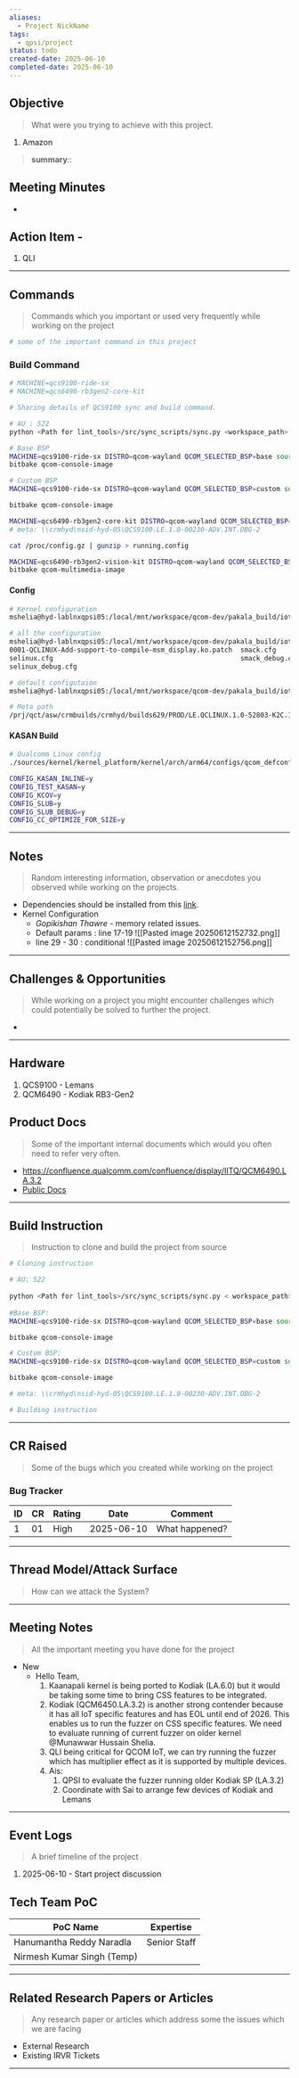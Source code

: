 ```yaml
---
aliases:
  - Project NickName
tags:
  - qpsi/project
status: todo
created-date: 2025-06-10
completed-date: 2025-06-10
---
```


## Objective
> What were you trying to achieve with this project.

1. Amazon 
> **summary**::

## Meeting Minutes

- 

## Action Item - 
1. QLI

---
## Commands
> Commands which you important or used very frequently while working on the project

```bash
# some of the important command in this project
```

### Build Command

```bash
# MACHINE=qcs9100-ride-sx
# MACHINE=qcs6490-rb3gen2-core-kit

# Sharing details of QCS9100 sync and build command.  

# AU : 522
python <Path for lint_tools>/src/sync_scripts/sync.py <workspace_path> -p AU_LINUX_EMBEDDED_LE.QCLINUX.1.0_TARGET_ALL.01.013.522 -t lkp --hotfixes 5997246/4 5930346/2 6010278/5 5865412/9 6036925/1 5965432/15 5926676/1 6033655/1 6034379/1 6030399/1 6022793/1 6025038/3 5956078/8 6003007/2 6037147/1 6037433/1 6037435/1 6035321/1 6026810/1 6026683/7 6035171/2 2>&1 | tee sync_logs  

# Base BSP
MACHINE=qcs9100-ride-sx DISTRO=qcom-wayland QCOM_SELECTED_BSP=base source setup-environment
bitbake qcom-console-image

# Custom BSP
MACHINE=qcs9100-ride-sx DISTRO=qcom-wayland QCOM_SELECTED_BSP=custom source setup-environment

bitbake qcom-console-image

MACHINE=qcs6490-rb3gen2-core-kit DISTRO=qcom-wayland QCOM_SELECTED_BSP=base source setup-environment
# meta: \\crmhyd\nsid-hyd-05\QCS9100.LE.1.0-00230-ADV.INT.DBG-2

cat /proc/config.gz | gunzip > running.config

MACHINE=qcs6490-rb3gen2-vision-kit DISTRO=qcom-wayland QCOM_SELECTED_BSP=custom source setup-environment build-qcom-wayland_cust
bitbake qcom-multimedia-image
```

#### Config 

```bash
# Kernel configuration
mshelia@hyd-lablnxqpsi05:/local/mnt/workspace/qcom-dev/pakala_build/iot_code/iot_code$ vi layers/meta-qti-bsp/recipes-kernel/linux/linux-qcom-custom/selinux.cfg

# all the configuration
mshelia@hyd-lablnxqpsi05:/local/mnt/workspace/qcom-dev/pakala_build/iot_code/iot_code$ vi layers/meta-qti-bsp/recipes-kernel/linux/linux-qcom-custom/
0001-QCLINUX-Add-support-to-compile-msm_display.ko.patch  smack.cfg
selinux.cfg                                               smack_debug.cfg
selinux_debug.cfg

# default configutaion
mshelia@hyd-lablnxqpsi05:/local/mnt/workspace/qcom-dev/pakala_build/iot_code/iot_code$ vi layers/meta-qti-bsp/recipes-kernel/linux/linux-qcom-custom_6.6.bb

# Meta path
/prj/qct/asw/crmbuilds/crmhyd/builds629/PROD/LE.QCLINUX.1.0-52803-K2C.1-1/apps_proc/custom/build-qcom-wayland/tmp-glibc/deploy/images/
```

#### KASAN Build
```bash
# Qualcomm Linux config
./sources/kernel/kernel_platform/kernel/arch/arm64/configs/qcom_defconfig

CONFIG_KASAN_INLINE=y  
CONFIG_TEST_KASAN=y  
CONFIG_KCOV=y  
CONFIG_SLUB=y  
CONFIG_SLUB_DEBUG=y  
CONFIG_CC_OPTIMIZE_FOR_SIZE=y
```
---



## Notes
> Random interesting information, observation or anecdotes you observed while working on the projects.

- Dependencies should be installed from this [link](https://docs.yoctoproject.org/5.0.10/ref-manual/system-requirements.html#ubuntu-and-debian).
- Kernel Configuration
	- *Gopikishan Thawre* - memory related issues.
	- Default params : line 17-19
		![[Pasted image 20250612152732.png]]
	- line 29 - 30 : conditional
		![[Pasted image 20250612152756.png]]

---
## Challenges & Opportunities
> While working on a project you might encounter challenges which could potentially be solved to further the project.
- 

---
## Hardware

1. QCS9100 - Lemans
2. QCM6490 - Kodiak RB3-Gen2

## Product Docs
> Some of the important internal documents which would you often need to refer very often.
- https://confluence.qualcomm.com/confluence/display/IITQ/QCM6490.LA.3.2
- [Public Docs](https://docs.qualcomm.com/bundle/publicresource/topics/80-70017-254/flash_images.html#flash-software-using-qdl)
---
## Build Instruction
> Instruction to clone and build the project from source

```bash
# Cloning instruction

# AU: 522  
  
python <Path for lint_tools>/src/sync_scripts/sync.py < workspace_path> -p AU_LINUX_EMBEDDED_LE.QCLINUX.1.0_TARGET_ALL.01.013.522 -t lkp --hotfixes 5997246/4 5930346/2 6010278/5 5865412/9 6036925/1 5965432/15 5926676/1 6033655/1 6034379/1 6030399/1 6022793/1 6025038/3 5956078/8 6003007/2 6037147/1 6037433/1 6037435/1 6035321/1 6026810/1 6026683/7 6035171/2 2>&1 | tee sync_logs  
  
#Base BSP:
MACHINE=qcs9100-ride-sx DISTRO=qcom-wayland QCOM_SELECTED_BSP=base source setup-environment

bitbake qcom-console-image

# Custom BSP:  
MACHINE=qcs9100-ride-sx DISTRO=qcom-wayland QCOM_SELECTED_BSP=custom source setup-environment

bitbake qcom-console-image

# meta: \\crmhyd\nsid-hyd-05\QCS9100.LE.1.0-00230-ADV.INT.DBG-2

# Building instruction
```

---
## CR Raised
> Some of the bugs which you created while working on the project

### Bug Tracker

| ID | CR | Rating | Date | Comment |
|---|---|---|---|---|
| 1 | 01 | High | 2025-06-10| What happened?|

---

## Thread Model/Attack Surface
> How can we attack the System?

---
## Meeting Notes
> All the important meeting you have done for the project

- New
	- Hello Team,
		1. Kaanapali kernel is being ported to Kodiak (LA.6.0) but it would be taking some time to bring CSS features to be integrated.
		2. Kodiak (QCM6450.LA.3.2) is another strong contender because it has all IoT specific features and has EOL until end of 2026. This enables us to run the fuzzer on CSS specific features. We need to evaluate running of current fuzzer on older kernel @Munawwar Hussain Shelia.
		3. QLI being critical for QCOM IoT, we can try running the fuzzer which has multiplier effect as it is supported by multiple devices.
		4. Ais:
			1. QPSI to evaluate the fuzzer running older Kodiak SP (LA.3.2)
			2. Coordinate with Sai to arrange few devices of Kodiak and Lemans
 
---
## Event Logs
> A brief timeline of the project

1. 2025-06-10 - Start project discussion

## Tech Team PoC

| PoC Name                   | Expertise    |
| -------------------------- | ------------ |
| Hanumantha Reddy Naradla   | Senior Staff | 
| Nirmesh Kumar Singh (Temp) |              |

---
## Related Research Papers or Articles
> Any research paper or articles which address some the issues which we are facing
- External Research
- Existing IRVR Tickets
---
